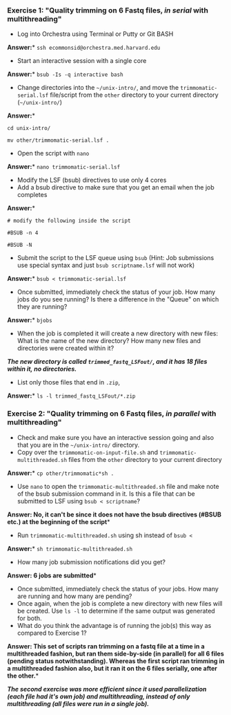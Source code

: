 
### Exercise 1: "Quality trimming on 6 Fastq files, *in serial* with multithreading"
* Log into Orchestra using Terminal or Putty or Git BASH

**Answer:*** `ssh ecommonsid@orchestra.med.harvard.edu`

* Start an interactive session with a single core
 
**Answer:*** `bsub -Is -q interactive bash`

* Change directories into the `~/unix-intro/`, and move the `trimmomatic-serial.lsf` file/script from the `other` directory to your current directory (`~/unix-intro/`)
 
**Answer:***

`cd unix-intro/`

`mv other/trimmomatic-serial.lsf . `

* Open the script with `nano`
 
**Answer:*** `nano trimmomatic-serial.lsf`

* Modify the LSF (bsub) directives to use only 4 cores
* Add a bsub directive to make sure that you get an email when the job completes

**Answer:*** 

`# modify the following inside the script`

`#BSUB -n 4`

`#BSUB -N`

* Submit the script to the LSF queue using `bsub` (Hint: Job submissions use special syntax and just `bsub scriptname.lsf` will not work)

**Answer:*** `bsub < trimmomatic-serial.lsf`

* Once submitted, immediately check the status of your job. How many jobs do you see running? Is there a difference in the "Queue" on which they are running?

**Answer:*** `bjobs`

* When the job is completed it will create a new directory with new files: What is the name of the new directory? How many new files and directories were created within it?

***The new directory is called `trimmed_fastq_LSFout/`, and it has 18 files within it, no directories.***

* List only those files that end in `.zip`, 

**Answer:*** `ls -l trimmed_fastq_LSFout/*.zip`


### Exercise 2: "Quality trimming on 6 Fastq files, *in parallel* with multithreading"
* Check and make sure you have an interactive session going and also that you are in the `~/unix-intro/` directory.
* Copy over the `trimmomatic-on-input-file.sh` and `trimmomatic-multithreaded.sh` files from the `other` directory to your current directory

**Answer:*** `cp other/trimmomatic*sh .`

* Use `nano` to open the `trimmomatic-multithreaded.sh` file and make note of the bsub submission command in it. Is this a file that can be submitted to LSF using `bsub < scriptname`?

**Answer: No, it can't be since it does not have the bsub directives (#BSUB etc.) at the beginning of the script***

* Run `trimmomatic-multithreaded.sh` using sh instead of `bsub <`

**Answer:*** `sh trimmomatic-multithreaded.sh`

* How many job submission notifications did you get?

**Answer: 6 jobs are submitted***

* Once submitted, immediately check the status of your jobs. How many are running and how many are pending?
* Once again, when the job is complete a new directory with new files will be created. Use `ls -l` to determine if the same output was generated for both.
* What do you think the advantage is of running the job(s) this way as compared to Exercise 1?

**Answer: This set of scripts ran trimming on a fastq file at a time in a multithreaded fashion, but ran them side-by-side (in parallel) for all 6 files (pending status notwithstanding). Whereas the first script ran trimming in a multithreaded fashion also, but it ran it on the 6 files serially, one after the other.***

***The second exercise was more efficient since it used parallelization (each file had it's own job) and multithreading, instead of only multithreading (all files were run in a single job).***
